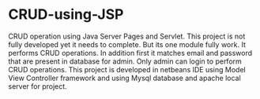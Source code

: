 # CRUD-using-JSP
CRUD operation using Java Server Pages and Servlet. This project  is not fully developed yet it needs to complete. But its one module fully work.
It performs CRUD operations. In addition first it matches email and password that are present in database for admin. Only admin can login to perform CRUD operations.
This project is developed in netbeans IDE using Model View Controller framework and using Mysql database and apache local server for project.
